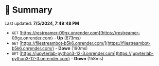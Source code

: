 # 📖 Summary
Last updated: **7/5/2024, 7:49:48 PM**

- `GET` [https://restreamer-09gx.onrender.com](https://restreamer-09gx.onrender.com) - **Up** (873ms)
- `GET` [https://filestreambot-b5k6.onrender.com/](https://filestreambot-b5k6.onrender.com/) - **Down** (190ms)
- `GET` [https://jupyterlab-python3-12-3.onrender.com](https://jupyterlab-python3-12-3.onrender.com) - **Down** (158ms)

